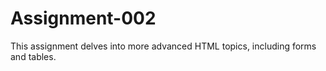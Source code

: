 # Assignment-002
This assignment delves into more advanced HTML topics, including forms and tables.
